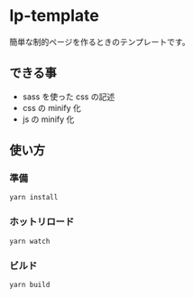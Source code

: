 # lp-template

簡単な制的ページを作るときのテンプレートです。

## できる事

- sass を使った css の記述
- css の minify 化
- js の minify 化

## 使い方

### 準備

```
yarn install
```

### ホットリロード

```
yarn watch
```

### ビルド

```
yarn build
```
